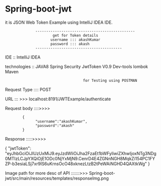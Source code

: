 # Spring-boot-jwt
it is JSON Web Token Example using IntelliJ IDEA IDE.



                  ----------------------------------------------
                          get for Token details
                         username ::: akashKumar
                         password ::: akash
                  ----------------------------------------
IDE ::
IntelliJ IDEA

technologies ::
JAVA8
Spring Security
JwtToken V0.9
Dev-tools
lombok
Maven


                                        for Testing using POSTMAN

Request Type :::: POST

URL ::: >>>  localhost:8191/JWTExample/authenticate

Request body ::::>>>>

            {
	              "username":"akashKumar",
	              "password":"akash"
            }
            
Response :::::>>>>>

{
    "jwtToken":          "eyJhbGciOiJIUzUxMiJ9.eyJzdWIiOiJha2FzaEt1bWFyIiwiZXhwIjoxNTg3NDg0MTIzLCJpYXQiOjE1ODc0NjYxMjN9.CenrD4E4ZGNnNGH8MqkZi154PC1FYZP-b3esiaLSj7xr9IS6uKrnsOcO48xknezLtzB2tPeWAiNGHD4QAXtkWg"
}


Image path for more desc of API :::::::>>> Spring-boot-jwt/src/main/resources/templates/responseImg.png
 
